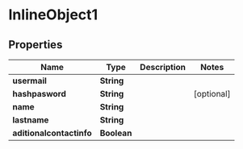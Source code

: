 

# InlineObject1

## Properties

Name | Type | Description | Notes
------------ | ------------- | ------------- | -------------
**usermail** | **String** |  | 
**hashpasword** | **String** |  |  [optional]
**name** | **String** |  | 
**lastname** | **String** |  | 
**aditionalcontactinfo** | **Boolean** |  | 



